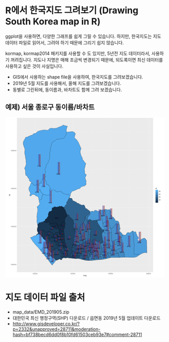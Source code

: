 # R에서 한국지도 그려보기 (Drawing South Korea map in R)

ggplot을 사용하면, 다양한 그래프를 쉽게 그릴 수 있습니다.
하지만, 한국지도는 지도 데이터 파일로 읽어서, 그려야 하기 때문에 그리기 쉽지 않습니다.

kormap, kormap2014 패키지를 사용할 수 도 있지만, 5년전 지도 데이터라서, 사용하기 꺼려집니다.
지도나 지명은 매해 조금씩 변경되기 때문에, 되도록이면 최신 데이터를 사용하고 싶은 것이 사실입니다.

- GIS에서 사용하는 shape file을 사용하여, 한국지도를 그려보겠습니다.
- 2019년 5월 지도를 사용해서, 올해 지도를 그려보겠습니다.
- 동별로 그린뒤에, 동이름과, 바차트도 함께 그려 보겠습니다.

## 예제) 서울 종로구 동이름/바차트
![서울 종로구](Seoul_Jongno-gu.png)

# 지도 데이터 파일 출처
- map_data/EMD_201905.zip
 - 대한민국 최신 행정구역(SHP) 다운로드 / 읍면동 2019년 5월 업데이트 다운로드
  - http://www.gisdeveloper.co.kr/?p=2332&unapproved=28711&moderation-hash=bf738becd6dd0f8b10fd61503ceb93e7#comment-28711

